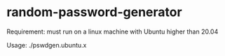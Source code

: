 # random-password-generator
Requirement: must run on a linux machine with Ubuntu higher than 20.04

Usage: ./pswdgen.ubuntu.x
